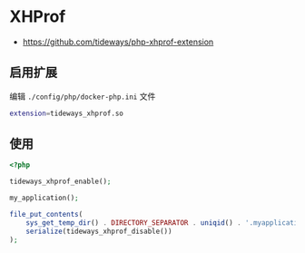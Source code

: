 # XHProf

* https://github.com/tideways/php-xhprof-extension

## 启用扩展

编辑 `./config/php/docker-php.ini` 文件

```bash
extension=tideways_xhprof.so
```

## 使用

```php
<?php

tideways_xhprof_enable();

my_application();

file_put_contents(
    sys_get_temp_dir() . DIRECTORY_SEPARATOR . uniqid() . '.myapplication.xhprof',
    serialize(tideways_xhprof_disable())
);
```

